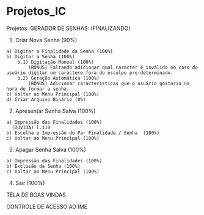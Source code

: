 # Projetos_IC
Projetos:
GERADOR DE SENHAS: (FINALIZANDO)
  1) Criar Nova Senha (90%)
    
    a) Digitar a Finalidade da Senha (100%)
    b) Digitar a Senha (100%)
        b.1) Digitação Manual (100%)
            (BÔNUS) Faltando adicionar qual caracter é inválido no caso do usuário digitar um caractere fora do escolpo pre-determinado.
        b.2) Geração Automática (100%)
            (BÔNUS) Adicionar características que o usuário gostaria na hora de formar a senha.
    c) Voltar ao Menu Principal (100%)
    d) Criar Arquivo Binário (0%)
  2) Apresentar Senha Salva (100%)
    
    a) Impressão das Finalidades (100%)
      (DÚVIDA) l.110
    b) Escolha e Impressão do Par Finalidade / Senha  (100%)
    c) Voltar ao Menu Principal (100%)
  3) Apagar Senha Salva  (100%)

    a) Impressão das Finalidades (100%)
    b) Exclusão da Senha (100%)
    c) Voltar ao Menu Principal (100%)

  4) Sair (100%)

TELA DE BOAS VINDAS

CONTROLE DE ACESSO AO IME
